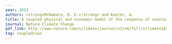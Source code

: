 ```yaml
---
year: 2013
authors: <strong>McNamara, D. E.</strong> and Keeler, A.
title: A coupled physical and economic model of the response of coastal real estate to climate risk.
journal: Nature Climate Change
pdf_link: http://www.nature.com/nclimate/journal/v3/n6/full/nclimate1826.html
tag: coupledcoas
---
```

